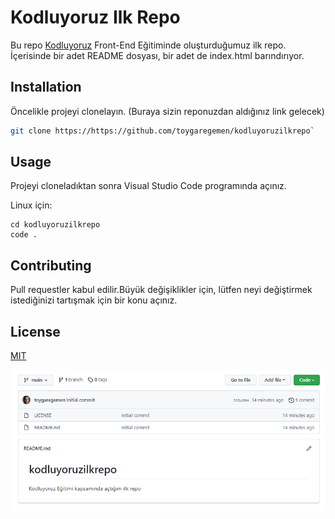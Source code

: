 # Kodluyoruz Ilk Repo

Bu repo [Kodluyoruz](https://www.kodluyoruz.org) Front-End Eğitiminde oluşturduğumuz ilk repo. İçerisinde bir adet README dosyası, bir adet de index.html barındırıyor.

## Installation
Öncelikle projeyi clonelayın. (Buraya sizin reponuzdan aldığınız link gelecek)

```bash
git clone https://https://github.com/toygaregemen/kodluyoruzilkrepo`
```

## Usage
Projeyi cloneladıktan sonra Visual Studio Code programında açınız.

Linux için:

```linux
cd kodluyoruzilkrepo
code .
```

## Contributing
Pull requestler kabul edilir.Büyük değişiklikler için, lütfen neyi değiştirmek istediğinizi tartışmak için bir konu açınız.

## License
[MIT](https://choosealicense.com/licenses/mit/)

![proje](img/proje.jpg)
